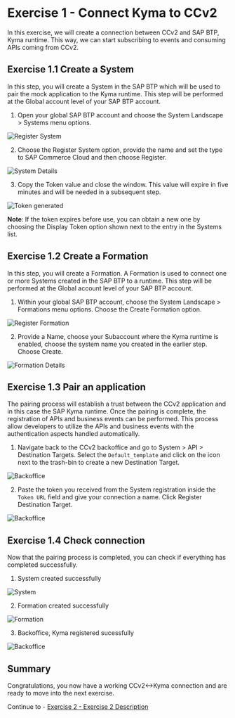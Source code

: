 # Exercise 1 - Connect Kyma to CCv2

In this exercise, we will create a connection between CCv2 and SAP BTP, Kyma runtime. This way, we can start subscribing to events and consuming APIs coming from CCv2.

## Exercise 1.1 Create a System

In this step, you will create a System in the SAP BTP which will be used to pair the mock application to the Kyma runtime. This step will be performed at the Global account level of your SAP BTP account.

1. Open your global SAP BTP account and choose the System Landscape > Systems menu options.

![Register System](./images/1-register-system.png)

2. Choose the Register System option, provide the name and set the type to SAP Commerce Cloud and then choose Register.

![System Details](./images/2-give-system-details.png)

3. Copy the Token value and close the window. This value will expire in five minutes and will be needed in a subsequent step.

![Token generated](./images/3-token-generated.png)

**Note**: If the token expires before use, you can obtain a new one by choosing the Display Token option shown next to the entry in the Systems list.

## Exercise 1.2 Create a Formation

In this step, you will create a Formation. A Formation is used to connect one or more Systems created in the SAP BTP to a runtime. This step will be performed at the Global account level of your SAP BTP account.

1. Within your global SAP BTP account, choose the System Landscape > Formations menu options. Choose the Create Formation option.

![Register Formation](./images/4-create-formation.png)

2. Provide a Name, choose your Subaccount where the Kyma runtime is enabled, choose the system name you created in the earlier step. Choose Create.

![Formation Details](./images/5-formation-details.png)

## Exercise 1.3 Pair an application

The pairing process will establish a trust between the CCv2 application and in this case the SAP Kyma runtime. Once the pairing is complete, the registration of APIs and business events can be performed. This process allow developers to utilize the APIs and business events with the authentication aspects handled automatically.

1. Navigate back to the CCv2 backoffice and go to System > API > Destination Targets. Select the `Default_template` and click on the icon next to the trash-bin to create a new Destination Target.

![Backoffice](./images/6-backoffice.png)

2. Paste the token you received from the System registration inside the `Token URL` field and give your connection a name. Click Register Destination Target.

![Backoffice](./images/8-backoffice-registration-sub.png)

## Exercise 1.4 Check connection

Now that the pairing process is completed, you can check if everything has completed successfully.

1. System created successfully

![System](./images/9-btp-system-registered.png)

2. Formation created successfully

![Formation](./images/10-btp-formation-registered.png)

3. Backoffice, Kyma registered sucessfully

![Backoffice](./images/7-backoffice-registration-done.png)

## Summary

Congratulations, you now have a working CCv2<->Kyma connection and are ready to move into the next exercise.

Continue to - [Exercise 2 - Exercise 2 Description](../ex2/README.md)

